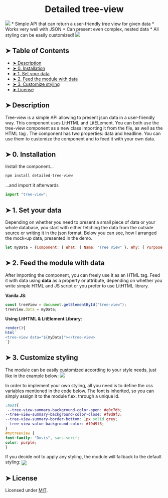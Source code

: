 <h1 align="center">Detailed tree-view</h1>
<a href="https://www.npmjs.com/package/detailed-tree-view"><img src="https://upload.wikimedia.org/wikipedia/commons/thumb/d/db/Npm-logo.svg/1280px-Npm-logo.svg.png" height: "20"></a>
* Simple API that can return a user-friendly tree view for given data
* Works very well with JSON
* Can present even complex, nested data
* All styling can be easily customized!

<img src="https://user-images.githubusercontent.com/38051431/66752638-2979e100-ee92-11e9-8494-e205412a2180.gif">

## ➤ Table of Contents
* [➤ Description](#-description)
* [➤ 0. Installation](#-0-installation)
* [➤ 1. Set your data](#-1-set-your-data)
* [➤ 2. Feed the module with data](#-2-feed-the-module-with-data)
* [➤ 3. Customize styling](#-3-customize-styling)
* [➤ License](#-license)

## ➤ Description
Tree-view is a simple API allowing to present json data in a user-friendly way. This component uses LitHTML and LitELement. You can both use the tree-view component as a new class importing it from the file, as well as the HTML tag <tree-view>. The component has two properties: data and headline. You can use them to customize the component and to feed it with your own data.
	
## ➤ 0. Installation
Install the component...
```javascript
npm install detailed-tree-view
```
...and import it afterwards
```javascript
import "tree-view";
```
## ➤ 1. Set your data

Depending on whether you need to present a small piece of data or your whole database, you start with either fetching the data from the outside source or writing it in the json format. Below you can see, how I arranged the mock-up data, presented in the demo.

```javascript
let myData = {Component: { What: { Name: "Tree View" }, Why: { Purpose: "To present fetched data in a user-friendly way" } },Creator: { Name: "Anastazja Galuza", City: "Copenhagen" }}
```
## ➤ 2. Feed the module with data
After importing the component, you can freely use it as an HTML tag. Feed it with data using <b>data</b> as a property or attribute, depending on whether you write simple HTML and JS script or you prefer to use LitHTML library.

<b>Vanila JS</b>:
```javascript
const treeView = document.getElementById("tree-view");
treeView.data = myData;
```
<b>Using LitHTML & LitElement Library</b>:
```javascript
render(){
html`
<tree-view data="${myData}"></tree-view>
`}

```
## ➤ 3. Customize styling
The module can be easily customized according to your style needs, just like in the example below:
<img src="https://user-images.githubusercontent.com/38051431/66751824-3c8bb180-ee90-11e9-8c3a-14945d333042.png">

In order to implement your own styling, all you need is to define the css variables mentioned in the code below.
The font is inherited, so you can simply assign it to the module f.ex. through a unique id.
```css
:host{
 --tree-view-summary-background-color-open: #e0c7db;
--tree-view-summary-background-color-close: #f9d9f3;
--tree-view-summary-border-bottom: 1px solid grey;
--tree-view-value-background-color: #f9d9f3;
}
#mytreeview {
font-family: "Dosis", sans-serif;
color: purple;
}
```

If you decide not to apply any styling, the module will fallback to the default styling:
<img align="center" src="https://user-images.githubusercontent.com/38051431/66747848-d437d280-ee85-11e9-9f89-d1dcde7372b4.png">
## ➤ License
	
Licensed under [MIT](https://opensource.org/licenses/MIT).

